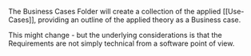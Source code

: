 The Business Cases Folder will create a collection of the applied [[Use-Cases]], providing an outline of the applied theory as a Business case.

This might change - but the underlying considerations is that the Requirements are not simply technical from a software point of view.

